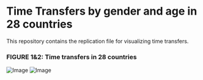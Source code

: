 # Time Transfers by gender and age in 28 countries

This repository contains the replication file for visualizing time transfers.

### FIGURE 1&2: Time transfers in 28 countries
![Image](https://user-images.githubusercontent.com/68189671/218576743-8a2cec1f-bf53-4938-afe3-85aecc76d3f3.jpg)
![Image](https://user-images.githubusercontent.com/68189671/218577437-759b1ad7-4863-4cf3-99c0-b6351a7fa8b5.jpg)


